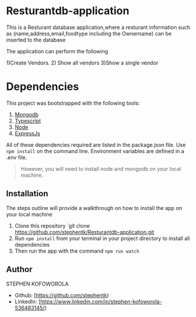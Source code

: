 # Resturantdb-application
This is a Resturant database application,where a resturant information such as (name,address,email,foodtype including the Ownername) can be inserted to the database

The application can perform the following

1)Create Vendors.
2) Show all vendors
3)Show a single vendor


 
# Dependencies
This project was bootstrapped with the following tools:

1. [Mongodb](https://www.mongodb.com/)
2. [Typescript](https://www.typescriptlang.org/)
3. [Node](https://nodejs.org/en/)
4. [ExpressJs](https://expressjs.com/)

All of these dependencies required are listed in the package.json file. Use `npm install` on the command line.
Environment variables are defined in a .env file. 

> However, you will need to install node and mongodb on your local machine.

## Installation
The steps outline will provide a walkthrough on how to install the app on your local machine

1. Clone this repository `git clone https://github.com/stephentk/Resturantdb-application.git
3. Run `npm install` from your terminal in your project directory to install all dependencies 
4. Then run the app with the command `npm run watch`


## Author
STEPHEN KOFOWOROLA
- Github: [https://github.com/stephentk)
- LinkedIn: [https://www.linkedin.com/in/stephen-kofoworola-536483145/)

 
